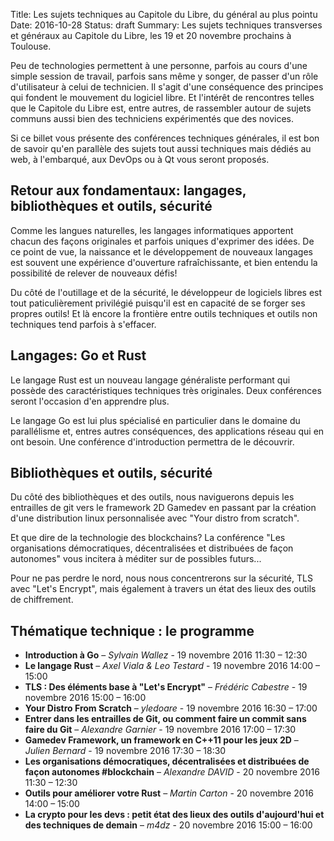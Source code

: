 Title: Les sujets techniques au Capitole du Libre, du général au plus pointu 
Date: 2016-10-28
Status: draft
Summary: Les sujets techniques transverses et généraux au Capitole du Libre, les 19 et 20 novembre prochains à Toulouse.

Peu de technologies permettent à une personne, parfois au cours d'une simple session de travail, parfois sans même y songer, de passer d'un rôle d'utilisateur à celui de technicien. Il s'agit d'une conséquence des principes qui fondent le mouvement du logiciel libre. Et l'intérêt de rencontres telles que le Capitole du Libre est, entre autres, de rassembler autour de sujets communs aussi bien des techniciens expérimentés que des novices.

Si ce billet vous présente des conférences techniques générales, il est bon de savoir qu'en parallèle des sujets tout aussi techniques mais dédiés au web, à l'embarqué, aux DevOps ou à Qt vous seront proposés.

## Retour aux fondamentaux: langages, bibliothèques et outils, sécurité

Comme les langues naturelles, les langages informatiques apportent chacun des façons originales et parfois uniques d'exprimer des idées. De ce point de vue, la naissance et le développement de nouveaux langages est souvent une expérience d'ouverture rafraîchissante, et bien entendu la possibilité de relever de nouveaux défis!

Du côté de l'outillage et de la sécurité, le développeur de logiciels libres est tout paticulièrement privilégié puisqu'il est en capacité de se forger ses propres outils! Et là encore la frontière entre outils techniques et outils non techniques tend parfois à s'effacer.

## Langages: Go et Rust

Le langage Rust est un nouveau langage généraliste performant qui possède des caractéristiques techniques très originales. Deux conférences seront l'occasion d'en apprendre plus.

Le langage Go est lui plus spécialisé en particulier dans le domaine du parallélisme et, entres autres conséquences, des applications réseau qui en ont besoin. Une conférence d'introduction permettra de le découvrir. 

## Bibliothèques et outils, sécurité

Du côté des bibliothèques et des outils, nous naviguerons depuis les entrailles de git vers le framework 2D Gamedev en passant par la création d'une distribution linux personnalisée avec "Your distro from scratch".

Et que dire de la technologie des blockchains? La conférence "Les organisations démocratiques, décentralisées et distribuées de façon autonomes" vous incitera à méditer sur de possibles futurs...

Pour ne pas perdre le nord, nous nous concentrerons sur la sécurité, TLS avec "Let's Encrypt", mais également à travers un état des lieux des outils de chiffrement.

## Thématique technique : le programme

* **Introduction à Go** – *Sylvain Wallez* - 19 novembre 2016 11:30 – 12:30
* **Le langage Rust** – *Axel Viala & Leo Testard* - 19 novembre 2016 14:00 – 15:00
* **TLS : Des éléments base à "Let's Encrypt"** – *Frédéric Cabestre* - 19 novembre 2016 15:00 – 16:00
* **Your Distro From Scratch** – *yledoare* - 19 novembre 2016 16:30 – 17:00
* **Entrer dans les entrailles de Git, ou comment faire un commit sans faire du Git** – *Alexandre Garnier* - 19 novembre 2016 17:00 – 17:30
* **Gamedev Framework, un framework en C++11 pour les jeux 2D** – *Julien Bernard* - 19 novembre 2016 17:30 – 18:30
* **Les organisations démocratiques, décentralisées et distribuées de façon autonomes #blockchain** – *Alexandre DAVID* - 20 novembre 2016 11:30 – 12:30
* **Outils pour améliorer votre Rust** – *Martin Carton* - 20 novembre 2016 14:00 – 15:00
* **La crypto pour les devs : petit état des lieux des outils d'aujourd'hui et des techniques de demain** – *m4dz* - 20 novembre 2016 15:00 – 16:00

